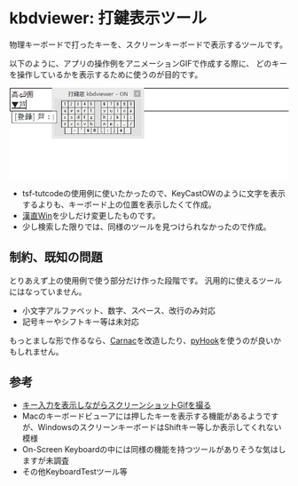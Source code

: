 # kbdviewer: 打鍵表示ツール

物理キーボードで打ったキーを、スクリーンキーボードで表示するツールです。

以下のように、アプリの操作例をアニメーションGIFで作成する際に、
どのキーを操作しているかを表示するために使うのが目的です。

![使用例](tsftutcode-userbushudic-ivs.gif)

* tsf-tutcodeの使用例に使いたかったので、KeyCastOWのように文字を表示するよりも、キーボード上の位置を表示したくて作成。
* [漢直Win](https://github.com/kanchoku/kw)を少しだけ変更したものです。
* 少し検索した限りでは、同様のツールを見つけられなかったので作成。

## 制約、既知の問題
とりあえず上の使用例で使う部分だけ作った段階です。
汎用的に使えるツールにはなっていません。

* 小文字アルファベット、数字、スペース、改行のみ対応
* 記号キーやシフトキー等は未対応

もっとましな形で作るなら、[Carnac](https://github.com/Code52/carnac)を改造したり、[pyHook](https://sourceforge.net/projects/pyhook/)を使うのが良いかもしれません。

## 参考
* [キー入力を表示しながらスクリーンショットGifを撮る](http://rcmdnk.github.io/blog/2014/08/01/computer-mac-windows/#windows)
 * Macのキーボードビューアには押したキーを表示する機能があるようですが、WindowsのスクリーンキーボードはShiftキー等しか表示してくれない模様
* On-Screen Keyboardの中には同様の機能を持つツールがありそうな気はしますが未調査
* その他KeyboardTestツール等
